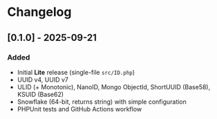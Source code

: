 # Changelog

## [0.1.0] - 2025-09-21
### Added
- Initial **Lite** release (single-file `src/ID.php`)
- UUID v4, UUID v7
- ULID (+ Monotonic), NanoID, Mongo ObjectId, ShortUUID (Base58), KSUID (Base62)
- Snowflake (64-bit, returns string) with simple configuration
- PHPUnit tests and GitHub Actions workflow
